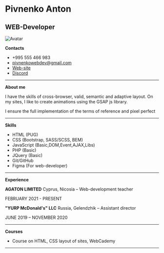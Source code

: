 # Pivnenko Anton
## WEB-Developer
![Avatar](/img/ava.jpg)



**Contacts**


* +995 555 466 983
* pivnenkowebdev@gmail.com
* [Web-site](https://pivnenko-anton.pro/)
* [Discord](https://discord.gg/V8fwMPqd)

-----------------------------------------  


**About me**


I have the skills of cross-browser, valid, semantic and adaptive layout. On my sites, I like to create animations using the GSAP js library.  

I ensure the full implementation of the terms of reference and pixel perfect

-------------------------------------------


**Skills**


* HTML (PUG)
* CSS (Bootstrap, SASS/SCSS, BEM)
* JavaScript (Basic,DOM,Event,AJAX,Libs)
* PHP (Basic)
* JQuery (Basic)
* Git/GitHub
* Figma (For web-developer)

-----------------------------------


**Experience**

**AGATON LIMITED**
Cyprus, Nicosia – Web-development teacher  

FEBRUARY 2021 - PRESENT


**"YURP McDonald's" LLC**
Russia, Gelendzhik – Assistant director  

JUNE 2019 – NOVEMBER 2020

--------------------------------------


**Courses**

* Course on HTML, CSS layout of sites, WebCademy

--------------------------------------
